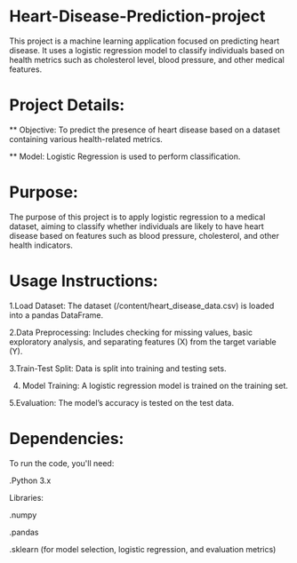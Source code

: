 # Heart-Disease-Prediction-project

  This project is a machine learning application focused on predicting heart disease. It uses a logistic regression model to classify individuals based on health metrics such as cholesterol level, blood pressure, and other medical features. 

#  Project Details:

** Objective: To predict the presence of heart disease based on a dataset containing various health-related metrics.

** Model: Logistic Regression is used to perform classification.


#  Purpose: 

The purpose of this project is to apply logistic regression to a medical dataset, aiming to classify whether individuals are likely to have heart disease based on features such as blood pressure, cholesterol, and other health indicators.

#  Usage Instructions:

 1.Load Dataset: The dataset (/content/heart_disease_data.csv) is loaded into a pandas DataFrame.
 
 2.Data Preprocessing: Includes checking for missing values, basic exploratory analysis, and separating features (X) from the target variable (Y).
 
 3.Train-Test Split: Data is split into training and testing sets.
 
 4. Model Training: A logistic regression model is trained on the training set.
  
 5.Evaluation: The model’s accuracy is tested on the test data.

 #  Dependencies:
 
 To run the code, you'll need:
 
 .Python 3.x
 
 Libraries:
 
 .numpy
 
 .pandas
 
 .sklearn (for model selection, logistic regression, and evaluation metrics)


  




 
 
